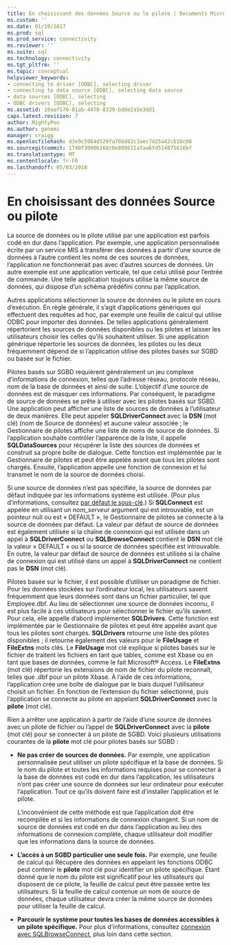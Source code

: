 ```yaml
---
title: En choisissant des données Source ou le pilote | Documents Microsoft
ms.custom: ''
ms.date: 01/19/2017
ms.prod: sql
ms.prod_service: connectivity
ms.reviewer: ''
ms.suite: sql
ms.technology: connectivity
ms.tgt_pltfrm: ''
ms.topic: conceptual
helpviewer_keywords:
- connecting to driver [ODBC], selecting driver
- connecting to data source [ODBC], selecting data source
- data sources [ODBC], selecting
- ODBC drivers [ODBC], selecting
ms.assetid: 10aaf570-01ab-4478-8339-bdde2a5e3dd1
caps.latest.revision: 7
author: MightyPen
ms.author: genemi
manager: craigg
ms.openlocfilehash: d3e9c5964d529fa70bd82c3aec7d25a42cb10c08
ms.sourcegitcommit: 1740f3090b168c0e809611a7aa6fd514075616bf
ms.translationtype: MT
ms.contentlocale: fr-FR
ms.lasthandoff: 05/03/2018
---
```

# <a name="choosing-a-data-source-or-driver"></a>En choisissant des données Source ou pilote
La source de données ou le pilote utilisé par une application est parfois codé en dur dans l’application. Par exemple, une application personnalisée écrite par un service MIS à transférer des données à partir d’une source de données à l’autre contient les noms de ces sources de données, l’application ne fonctionnerait pas avec d’autres sources de données. Un autre exemple est une application verticale, tel que celui utilisé pour l’entrée de commande. Une telle application toujours utilise la même source de données, qui dispose d’un schéma prédéfini connu par l’application.  
  
 Autres applications sélectionner la source de données ou le pilote en cours d’exécution. En règle générale, il s’agit d’applications génériques qui effectuent des requêtes ad hoc, par exemple une feuille de calcul qui utilise ODBC pour importer des données. De telles applications généralement répertorient les sources de données disponibles ou les pilotes et laisser les utilisateurs choisir les celles qu’ils souhaitent utiliser. Si une application générique répertorie les sources de données, les pilotes ou les deux fréquemment dépend de si l’application utilise des pilotes basés sur SGBD ou basée sur le fichier.  
  
 Pilotes basés sur SGBD requièrent généralement un jeu complexe d’informations de connexion, telles que l’adresse réseau, protocole réseau, nom de la base de données et ainsi de suite. L’objectif d’une source de données est de masquer ces informations. Par conséquent, le paradigme de source de données se prête à utiliser avec les pilotes basés sur SGBD. Une application peut afficher une liste de sources de données à l’utilisateur de deux manières. Elle peut appeler **SQLDriverConnect** avec la **DSN** (mot clé) (nom de Source de données) et aucune valeur associée ; le Gestionnaire de pilotes affiche une liste de noms de source de données. Si l’application souhaite contrôler l’apparence de la liste, il appelle **SQLDataSources** pour récupérer la liste des sources de données et construit sa propre boîte de dialogue. Cette fonction est implémentée par le Gestionnaire de pilotes et peut être appelée avant que tous les pilotes sont chargés. Ensuite, l’application appelle une fonction de connexion et lui transmet le nom de la source de données choisi.  
  
 Si une source de données n’est pas spécifiée, la source de données par défaut indiquée par les informations système est utilisée. (Pour plus d’informations, consultez [par défaut le sous-clé](../../../odbc/reference/install/default-subkey.md).) Si **SQLConnect** est appelée en utilisant un *nom_serveur* argument qui est introuvable, est un pointeur null ou est « DEFAULT », le Gestionnaire de pilotes se connecte à la source de données par défaut. La valeur par défaut de source de données est également utilisée si la chaîne de connexion qui est utilisée dans un appel à **SQLDriverConnect** ou **SQLBrowseConnect** contient le **DSN** mot clé la valeur « DEFAULT » ou si la source de données spécifiée est introuvable. En outre, la valeur par défaut de source de données est utilisée si la chaîne de connexion qui est utilisé dans un appel à **SQLDriverConnect** ne contient pas le **DSN** (mot clé).  
  
 Pilotes basée sur le fichier, il est possible d’utiliser un paradigme de fichier. Pour les données stockées sur l’ordinateur local, les utilisateurs savent fréquemment que leurs données sont dans un fichier particulier, tel que Employee.dbf. Au lieu de sélectionner une source de données inconnu, il est plus facile à ces utilisateurs pour sélectionner le fichier qu’ils savent. Pour cela, elle appelle d’abord implémenter **SQLDrivers**. Cette fonction est implémentée par le Gestionnaire de pilotes et peut être appelée avant que tous les pilotes sont chargés. **SQLDrivers** retourne une liste des pilotes disponibles ; il retourne également des valeurs pour le **FileUsage** et **FileExtns** mots clés. Le **FileUsage** mot clé explique si pilotes basés sur le fichier de traitent les fichiers en tant que tables, comme est Xbase ou en tant que bases de données, comme le fait Microsoft® Access. Le **FileExtns** (mot clé) répertorie les extensions de nom de fichier du pilote reconnaît, telles que .dbf pour un pilote Xbase. À l’aide de ces informations, l’application crée une boîte de dialogue par le biais duquel l’utilisateur choisit un fichier. En fonction de l’extension du fichier sélectionné, puis l’application se connecte au pilote en appelant **SQLDriverConnect** avec la **pilote** (mot clé).  
  
 Rien à arrêter une application à partir de l’aide d’une source de données avec un pilote de fichier ou l’appel de **SQLDriverConnect** avec la **pilote** (mot clé) pour se connecter à un pilote de SGBD. Voici plusieurs utilisations courantes de la **pilote** mot clé pour pilotes basés sur SGBD :  
  
-   **Ne pas créer de sources de données.** Par exemple, une application personnalisée peut utiliser un pilote spécifique et la base de données. Si le nom du pilote et toutes les informations requises pour se connecter à la base de données est codé en dur dans l’application, les utilisateurs n’ont pas créer une source de données sur leur ordinateur pour exécuter l’application. Tout ce qu’ils doivent faire est d’installer l’application et le pilote.  
  
     L’inconvénient de cette méthode est que l’application doit être recompilée et si les informations de connexion changent. Si un nom de source de données est codé en dur dans l’application au lieu des informations de connexion complète, chaque utilisateur doit modifier que les informations dans la source de données.  
  
-   **L’accès à un SGBD particulier une seule fois.** Par exemple, une feuille de calcul qui Récupère des données en appelant les fonctions ODBC peut contenir le **pilote** mot clé pour identifier un pilote spécifique. Étant donné que le nom du pilote est significatif pour les utilisateurs qui disposent de ce pilote, la feuille de calcul peut être passée entre les utilisateurs. Si la feuille de calcul contenue un nom de source de données, chaque utilisateur devra créer la même source de données pour utiliser la feuille de calcul.  
  
-   **Parcourir le système pour toutes les bases de données accessibles à un pilote spécifique.** Pour plus d’informations, consultez [connexion avec SQLBrowseConnect](../../../odbc/reference/develop-app/connecting-with-sqlbrowseconnect.md), plus loin dans cette section.
